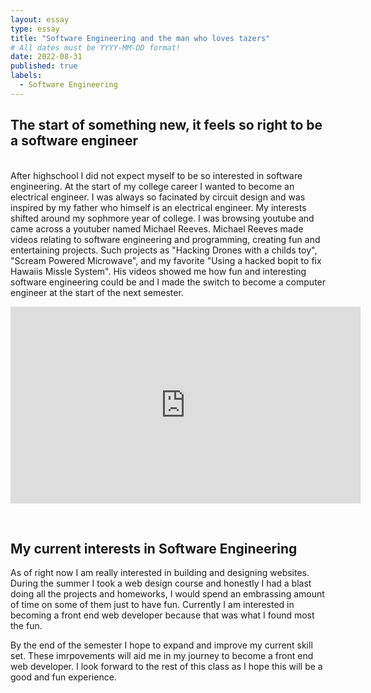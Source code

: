 ```yaml
---
layout: essay
type: essay
title: "Software Engineering and the man who loves tazers"
# All dates must be YYYY-MM-DD format!
date: 2022-08-31
published: true
labels:
  - Software Engineering
---
```


<h2> The start of something new, it feels so right to be a software engineer </h2>
<br>
After highschool I did not expect myself to be so interested in software engineering. At the start of my college career I wanted to become an electrical engineer. I was always so facinated by circuit design and was inspired by my father who himself is an electrical engineer. My interests shifted around my sophmore year of college. I was browsing youtube and came across a youtuber named Michael Reeves. Michael Reeves made videos relating to software engineering and programming, creating fun and entertaining projects. Such projects as "Hacking Drones with a childs toy", "Scream Powered Microwave", and my favorite "Using a hacked bopit to fix Hawaiis Missle System". His videos showed me how fun and interesting software engineering could be and I made the switch to become a computer engineer at the start of the next semester.
<br>
<p align = "center">
  <iframe width="560" height="315" src="https://www.youtube.com/embed/W5Dpjvbi7ho" title="YouTube video player" frameborder="0" allow="accelerometer; autoplay; clipboard-write; encrypted-media; gyroscope; picture-in-picture" allowfullscreen></iframe>
</p>
<br>
<h2> My current interests in Software Engineering </h2>
As of right now I am really interested in building and designing websites. During the summer I took a web design course and honestly I had a blast doing all the projects and homeworks, I would spend an embrassing amount of time on some of them just to have fun. Currently I am interested in becoming a front end web developer because that was what I found most the fun.

By the end of the semester I hope to expand and improve my current skill set. These imrpovements will aid me in my journey to become a front end web developer. I look forward to the rest of this class as I hope this will be a good and fun experience.

